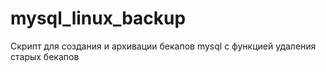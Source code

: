 # mysql_linux_backup
Скрипт для создания и архивации бекапов mysql с функцией удаления старых бекапов

